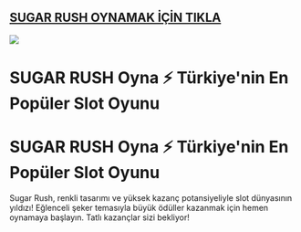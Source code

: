 ## <a href="https://cutt.ly/Be0pwcFt">SUGAR RUSH OYNAMAK İÇİN TIKLA</a>

<a href="https://cutt.ly/Be0pwcFt"><img src="https://s7.gifyu.com/images/SXNlw.gif"></a>

# SUGAR RUSH Oyna ⚡️ Türkiye'nin En Popüler Slot Oyunu

# SUGAR RUSH Oyna ⚡️ Türkiye'nin En Popüler Slot Oyunu

Sugar Rush, renkli tasarımı ve yüksek kazanç potansiyeliyle slot dünyasının yıldızı! Eğlenceli şeker temasıyla büyük ödüller kazanmak için hemen oynamaya başlayın. Tatlı kazançlar sizi bekliyor!
